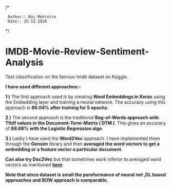 /*

     Author:: Raj Mehrotra
     Date:: 25-12-2018
     
 */

# IMDB-Movie-Review-Sentiment-Analysis


Text classification on the famous Imdb dataset on Kaggle.

**I have used different approaches:-**

**1 )** The first approach used is by creating **Word Embeddings in Keras** using the Embedding layer and training a neural network. The accuracy using this approach is **89.04% after training for 5 epochs.**

**2 )** The second approach is the traditional **Bag-of-Words approach with Tfidf values in the Document-Term-Matrix ( DTM )**. This gives an accuracy of **88.68% with the Logistic Regression algo**. 

**3 )** Lastly I have used the **Word2Vec** approach. I have implemented them through the **Gensim** library and then **averaged the word vectors to get a embedding or a feature vector a particular document**.

**Can also try Doc2Vec** but that sometimes work inferior to averaged word vectors as mentioned **[here](https://datascience.stackexchange.com/questions/9826/can-we-compare-a-word2vec-vector-with-a-doc2vec-vector)**.

**Note that since dataset is small the peroformance of neural net ,DL based approaches and BOW approach is comparable.**

